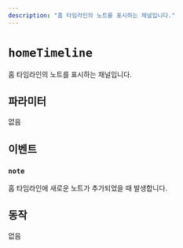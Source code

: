 ```yaml
---
description: "홈 타임라인의 노트를 표시하는 채널입니다."
---
```


# `homeTimeline`

홈 타임라인의 노트를 표시하는 채널입니다.

## 파라미터

없음

## 이벤트

### `note`

<MkSchemaViewer :schema="{
$ref: 'misskey://Note'
}"/>

홈 타임라인에 새로운 노트가 추가되었을 때 발생합니다.

## 동작

없음
